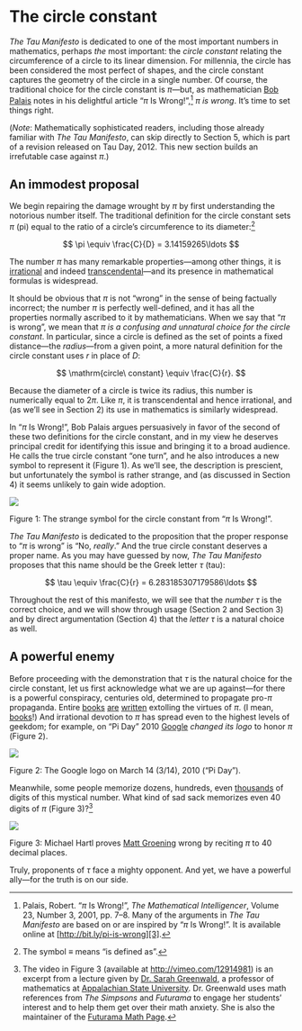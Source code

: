 The circle constant
===================

*The Tau Manifesto* is dedicated to one of the most important numbers in
mathematics, perhaps *the* most important: the *circle constant* relating the
circumference of a circle to its linear dimension. For millennia, the circle has
been considered the most perfect of shapes, and the circle constant captures the
geometry of the circle in a single number. Of course, the traditional choice for
the circle constant is $\pi$—but, as mathematician [Bob Palais][1] notes in his
delightful article “$\pi$ Is Wrong!”,[^2] $\pi$ *is wrong*. It’s time to set
things right.

[1]: <http://www.math.utah.edu/~palais>

[^2]: Palais, Robert. “$\pi$ Is Wrong!”, *The Mathematical Intelligencer*,
Volume 23, Number 3, 2001, pp. 7–8. Many of the arguments in *The Tau Manifesto*
are based on or are inspired by “$\pi$ Is Wrong!”. It is available online at
[http://bit.ly/pi-is-wrong][3].

[3]: <http://www.math.utah.edu/~palais/pi.html>

(*Note*: Mathematically sophisticated readers, including those already familiar
with *The Tau Manifesto*, can skip directly to Section 5, which is part of a
revision released on Tau Day, 2012. This new section builds an irrefutable case
against $\pi$.)

An immodest proposal
--------------------

We begin repairing the damage wrought by $\pi$ by first understanding the
notorious number itself. The traditional definition for the circle constant sets
$\pi$ (pi) equal to the ratio of a circle’s circumference to its diameter:[^4]

[^4]: The symbol $\equiv$ means “is defined as”.

$$
\pi \equiv \frac{C}{D} = 3.14159265\ldots
$$

The number $\pi$ has many remarkable properties—among other things, it is
[irrational][5] and indeed [transcendental][6]—and its presence in mathematical
formulas is widespread.

[5]: <http://en.wikipedia.org/wiki/Irrational_number>

[6]: <http://en.wikipedia.org/wiki/Transcendental_number>

It should be obvious that $\pi$ is not “wrong” in the sense of being factually
incorrect; the number $\pi$ is perfectly well-defined, and it has all the
properties normally ascribed to it by mathematicians. When we say that “$\pi$ is
wrong”, we mean that $\pi$ *is a confusing and unnatural choice for the circle
constant*. In particular, since a circle is defined as the set of points a fixed
distance—the *radius*—from a given point, a more natural definition for the
circle constant uses $r$ in place of $D$:

$$
\mathrm{circle\ constant} \equiv \frac{C}{r}.
$$

Because the diameter of a circle is twice its radius, this number is numerically
equal to $2\pi$. Like $\pi$, it is transcendental and hence irrational, and (as
we’ll see in Section 2) its use in mathematics is similarly widespread.

In “$\pi$ Is Wrong!”, Bob Palais argues persuasively in favor of the second of
these two definitions for the circle constant, and in my view he deserves
principal credit for identifying this issue and bringing it to a broad audience.
He calls the true circle constant “one turn”, and he also introduces a new
symbol to represent it (Figure 1). As we’ll see, the description is prescient,
but unfortunately the symbol is rather strange, and (as discussed in Section 4)
it seems unlikely to gain wide adoption.

![](<figures/palais-tau.png>)

Figure 1: The strange symbol for the circle constant from “$\pi$ Is Wrong!”.

*The Tau Manifesto* is dedicated to the proposition that the proper response to
“$\pi$ is wrong” is “No, *really*.” And the true circle constant deserves a
proper name. As you may have guessed by now, *The Tau Manifesto* proposes that
this name should be the Greek letter $\tau$ (tau):

$$
\tau \equiv \frac{C}{r} = 6.283185307179586\ldots
$$

Throughout the rest of this manifesto, we will see that the *number* $\tau$ is
the correct choice, and we will show through usage (Section 2 and Section 3) and
by direct argumentation (Section 4) that the *letter* $\tau$ is a natural choice
as well.

A powerful enemy
----------------

Before proceeding with the demonstration that $\tau$ is the natural choice for
the circle constant, let us first acknowledge what we are up against—for there
is a powerful conspiracy, centuries old, determined to propagate pro-$\pi$
propaganda. Entire [books][7] [are][8] [written][9] extolling the virtues of
$\pi$. (I mean, [books][10]!) And irrational devotion to $\pi$ has spread even
to the highest levels of geekdom; for example, on “Pi Day” 2010 [Google][11]
*changed its logo* to honor $\pi$ (Figure 2).

[7]: <http://www.amazon.com/exec/obidos/ISBN=0802713327/parallaxproductiA/>

[8]: <http://www.amazon.com/Pi-Sky-Counting-Thinking-Being/dp/0198539568>

[9]: <http://www.amazon.com/exec/obidos/ISBN=0312381859/parallaxproductiA/>

[10]: <http://www.amazon.com/exec/obidos/ISBN=0387989463/parallaxproductiA/>

[11]: <http://www.google.com/>

![](<figures/google-pi-day.png>)

Figure 2: The Google logo on March 14 (3/14), 2010 (“Pi Day”).

Meanwhile, some people memorize dozens, hundreds, even [thousands][12] of digits
of this mystical number. What kind of sad sack memorizes even 40 digits of $\pi$
(Figure 3)?[^13]

[12]: <http://en.wikipedia.org/wiki/Lu_Chao>

[^13]: The video in Figure 3 (available at <http://vimeo.com/12914981>) is an
excerpt from a lecture given by [Dr. Sarah Greenwald][14], a professor of
mathematics at [Appalachian State University][15]. Dr. Greenwald uses math
references from *The Simpsons* and *Futurama* to engage her students’ interest
and to help them get over their math anxiety. She is also the maintainer of the
[Futurama Math Page][16].

[14]: <http://mathsci.appstate.edu/~sjg/>

[15]: <http://www.appstate.edu/>

[16]: <http://www.futuramamath.com/>

![](<figures/futurama-math-lecture.png>)

Figure 3: Michael Hartl proves [Matt Groening][17] wrong by reciting $\pi$ to 40
decimal places.

[17]: <http://en.wikipedia.org/wiki/Matt_Groening>

Truly, proponents of $\tau$ face a mighty opponent. And yet, we have a powerful
ally—for the truth is on our side.
